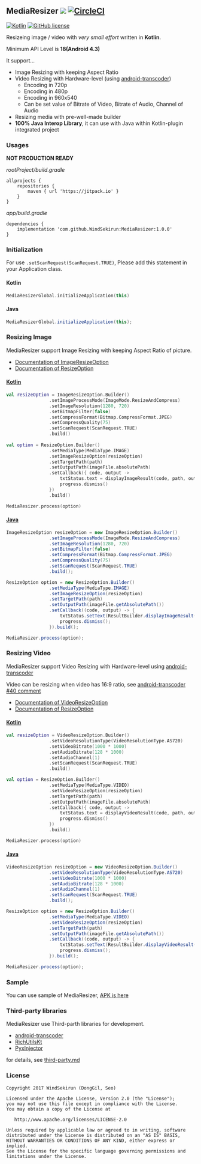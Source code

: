 ## MediaResizer [![](https://jitpack.io/v/WindSekirun/MediaResizer.svg)](https://jitpack.io/#WindSekirun/MediaResizer) [![CircleCI](https://circleci.com/gh/WindSekirun/MediaResizer.svg?style=svg)](https://circleci.com/gh/WindSekirun/MediaResizer)
[![Kotlin](https://img.shields.io/badge/kotlin-1.2.0-blue.svg)](http://kotlinlang.org)	[![GitHub license](https://img.shields.io/badge/license-Apache%20License%202.0-blue.svg?style=flat)](http://www.apache.org/licenses/LICENSE-2.0)

Resizeing image / video with *very small effort* written in **Kotlin**.

Minimum API Level is **18(Android 4.3)**

It support... 

* Image Resizing with keeping Aspect Ratio
* Video Resizing with Hardware-level (using [android-transcoder](https://github.com/ypresto/android-transcoder))
    * Encoding in 720p
    * Encoding in 480p
    * Encoding in 960x540
    * Can be set value of Bitrate of Video, Bitrate of Audio, Channel of Audio
* Resizing media with pre-well-made builder
* **100% Java Interop Library**, it can use with Java within Kotlin-plugin integrated project

### Usages
**NOT PRODUCTION READY**

*rootProject/build.gradle*
```	
allprojects {
    repositories {
	    maven { url 'https://jitpack.io' }
    }
}
```

*app/build.gradle*
```
dependencies {
    implementation 'com.github.WindSekirun:MediaResizer:1.0.0'
}
```

### Initialization
For use ```.setScanRequest(ScanRequest.TRUE)```, Please add this statement in your Application class.

#### Kotlin
```Kotlin
MediaResizerGlobal.initializeApplication(this)
```

#### Java
```Java
MediaResizerGlobal.initializeApplication(this);
```

### Resizing Image
MediaResizer support Image Resizing with keeping Aspect Ratio of picture.

* [Documentation of ImageResizeOption](https://windsekirun.github.io/MediaResizer/-media-resizer/pyxis.uzuki.live.mediaresizer.data/-image-resize-option/-builder/index.html)
* [Documentation of ResizeOption](https://windsekirun.github.io/MediaResizer/-media-resizer/pyxis.uzuki.live.mediaresizer.data/-resize-option/-builder/index.html)

#### [Kotlin](https://github.com/WindSekirun/MediaResizer/blob/master/sample/src/main/java/pyxis/uzuki/live/mediaresizersample/activity/KotlinActivity.kt)
```Kotlin
val resizeOption = ImageResizeOption.Builder()
                .setImageProcessMode(ImageMode.ResizeAndCompress)
                .setImageResolution(1280, 720)
                .setBitmapFilter(false)
                .setCompressFormat(Bitmap.CompressFormat.JPEG)
                .setCompressQuality(75)
                .setScanRequest(ScanRequest.TRUE)
                .build()
        
val option = ResizeOption.Builder()
                .setMediaType(MediaType.IMAGE)
                .setImageResizeOption(resizeOption)
                .setTargetPath(path)
                .setOutputPath(imageFile.absolutePath)
                .setCallback({ code, output ->
                    txtStatus.text = displayImageResult(code, path, output)
                    progress.dismiss()
                })
                .build()

MediaResizer.process(option)
````

#### [Java](https://github.com/WindSekirun/MediaResizer/blob/master/sample/src/main/java/pyxis/uzuki/live/mediaresizersample/activity/JavaActivity.java)

```Java
ImageResizeOption resizeOption = new ImageResizeOption.Builder()
                .setImageProcessMode(ImageMode.ResizeAndCompress)
                .setImageResolution(1280, 720)
                .setBitmapFilter(false)
                .setCompressFormat(Bitmap.CompressFormat.JPEG)
                .setCompressQuality(75)
                .setScanRequest(ScanRequest.TRUE)
                .build();

ResizeOption option = new ResizeOption.Builder()
                .setMediaType(MediaType.IMAGE)
                .setImageResizeOption(resizeOption)
                .setTargetPath(path)
                .setOutputPath(imageFile.getAbsolutePath())
                .setCallback((code, output) -> {
                    txtStatus.setText(ResultBuilder.displayImageResult(code, path, output));
                    progress.dismiss();
                }).build();

MediaResizer.process(option);
```

### Resizing Video
MediaResizer support Video Resizing with Hardware-level using [android-transcoder](https://github.com/ypresto/android-transcoder)

Video can be resizing when video has 16:9 ratio, see [android-transcoder #40 comment](https://github.com/ypresto/android-transcoder/issues/40)

* [Documentation of VideoResizeOption](https://windsekirun.github.io/MediaResizer/-media-resizer/pyxis.uzuki.live.mediaresizer.data/-video-resize-option/-builder/index.html)
* [Documentation of ResizeOption](https://windsekirun.github.io/MediaResizer/-media-resizer/pyxis.uzuki.live.mediaresizer.data/-resize-option/-builder/index.html)

#### [Kotlin](https://github.com/WindSekirun/MediaResizer/blob/master/sample/src/main/java/pyxis/uzuki/live/mediaresizersample/activity/KotlinActivity.kt)
```Kotlin
val resizeOption = VideoResizeOption.Builder()
                .setVideoResolutionType(VideoResolutionType.AS720)
                .setVideoBitrate(1000 * 1000)
                .setAudioBitrate(128 * 1000)
                .setAudioChannel(1)
                .setScanRequest(ScanRequest.TRUE)
                .build()

val option = ResizeOption.Builder()
                .setMediaType(MediaType.VIDEO)
                .setVideoResizeOption(resizeOption)
                .setTargetPath(path)
                .setOutputPath(imageFile.absolutePath)
                .setCallback({ code, output ->
                    txtStatus.text = displayVideoResult(code, path, output)
                    progress.dismiss()
                })
                .build()

MediaResizer.process(option)
````

#### [Java](https://github.com/WindSekirun/MediaResizer/blob/master/sample/src/main/java/pyxis/uzuki/live/mediaresizersample/activity/JavaActivity.java)

```Java
VideoResizeOption resizeOption = new VideoResizeOption.Builder()
                .setVideoResolutionType(VideoResolutionType.AS720)
                .setVideoBitrate(1000 * 1000)
                .setAudioBitrate(128 * 1000)
                .setAudioChannel(1)
                .setScanRequest(ScanRequest.TRUE)
                .build();

ResizeOption option = new ResizeOption.Builder()
                .setMediaType(MediaType.VIDEO)
                .setVideoResizeOption(resizeOption)
                .setTargetPath(path)
                .setOutputPath(imageFile.getAbsolutePath())
                .setCallback((code, output) -> {
                    txtStatus.setText(ResultBuilder.displayVideoResult(code, path, output));
                    progress.dismiss();
                }).build();

MediaResizer.process(option);
```

### Sample
You can use sample of MediaResizer, [APK is here](https://github.com/WindSekirun/MediaResizer/raw/master/sample-debug.apk)

### Third-party libraries
MediaResizer use Third-parth libraries for development.

* [android-transcoder](https://github.com/ypresto/android-transcoder)
* [RichUtilsKt](https://github.com/WindSekirun/RichUtilsKt)
* [PyxInjector](https://github.com/WindSekirun/PyxInjector)

for details, see [third-party.md](https://github.com/WindSekirun/MediaResizer/blob/master/third-party.md)

### License 
```
Copyright 2017 WindSekirun (DongGil, Seo)

Licensed under the Apache License, Version 2.0 (the "License");
you may not use this file except in compliance with the License.
You may obtain a copy of the License at

   http://www.apache.org/licenses/LICENSE-2.0

Unless required by applicable law or agreed to in writing, software
distributed under the License is distributed on an "AS IS" BASIS,
WITHOUT WARRANTIES OR CONDITIONS OF ANY KIND, either express or implied.
See the License for the specific language governing permissions and
limitations under the License.
```

